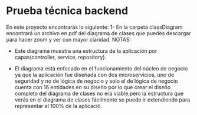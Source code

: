 # Prueba técnica backend

En este proyecto encontrarás lo siguiente:
1- En la carpeta classDiagram encontrará un archivo en pdf del diagrama de clases que puedes descargar para hacer zoom y ver con mayor claridad.
NOTAS:
* Este diagrama muestra una estructura de la aplicación por capas(controller, service, repository).

* El diagrama está enfocado en el funcionamiento del núcleo de negocio ya que la aplicación fue diseñada con dos microservicios, uno de seguridad y no de lógica de negocio y solo el de lógica de negocio cuenta con 16 entidades en su diseño por lo que crear el diseño completo del diagrama de clases no era viable,pero la estructura que verás en el diagrama de clases fácilmente se puede ir extendiendo para representar el 100% de la aplicació.
